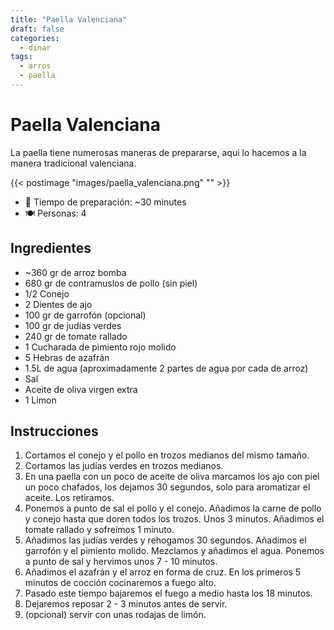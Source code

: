 ```yaml
---
title: "Paella Valenciana"
draft: false
categories: 
  - dinar
tags: 
  - arros 
  - paella
---
```


# Paella Valenciana

La paella tiene numerosas maneras de prepararse, aqui lo hacemos a la manera tradicional valenciana. 

{{< postimage "images/paella_valenciana.png" "" >}}

- 🍳 Tiempo de preparación: ~30 minutes
- 🍽️  Personas: 4

## Ingredientes

- ~360 gr de arroz bomba
- 680 gr de contramuslos de pollo (sin piel)
- 1/2 Conejo
- 2 Dientes de ajo
- 100 gr de garrofón (opcional)
- 100 gr de judías verdes
- 240 gr de tomate rallado
- 1 Cucharada de pimiento rojo molido
- 5 Hebras de azafrán
- 1.5L de agua (aproximadamente 2 partes de agua por cada de arroz)
- Sal
- Aceite de oliva virgen extra
- 1 Limon

## Instrucciones 

1. Cortamos el conejo y el pollo en trozos medianos del mismo tamaño.
2. Cortamos las judías verdes en trozos medianos.
3. En una paella con un poco de aceite de oliva marcamos los ajo con piel un poco chafados, los dejamos 30 segundos, solo para aromatizar el aceite. Los retiramos.
4. Ponemos a punto de sal el pollo y el conejo. Añadimos la carne de pollo y conejo hasta que doren todos los trozos. Unos 3 minutos. Añadimos el tomate rallado y sofreímos 1 minuto.
5. Añadimos las judías verdes y rehogamos 30 segundos. Añadimos el garrofón y el pimiento molido. Mezclamos y añadimos el agua. Ponemos a punto de sal y hervimos unos 7 - 10 minutos.
6. Añadimos el azafrán y el arroz en forma de cruz. En los primeros 5 minutos de cocción cocinaremos a fuego alto.
7. Pasado este tiempo bajaremos el fuego a medio hasta los 18 minutos.
8. Dejaremos reposar 2 - 3 minutos antes de servir.
9. (opcional) servir con unas rodajas de limón.

